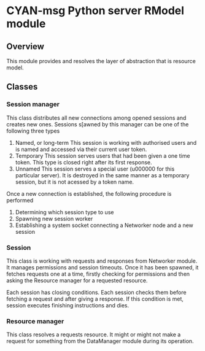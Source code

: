 CYAN-msg Python server RModel module
====================================

Overview
--------

This module provides and resolves the layer of abstraction that is resource model.

Classes
-------

### Session manager

This class distributes all new connections among opened sessions and creates new ones. Sessions s[awned by this manager can be one of the following three types

1. Named, or long-term
    This session is working with authorised users and is named and accessed via their current user token.
2. Temporary
    This session serves users that had been given a one time token. This type is closed right after its first response.
3. Unnamed
    This session serves a special user (u000000 for this particular server). It is destroyed in the same manner as a temporary session, but it is not acessed by a token name.

Once a new connection is established, the following procedure is performed

1. Determining which session type to use
2. Spawning new session worker
3. Establishing a system socket connecting a Networker node and a new session

### Session

This class is working with requests and responses from Networker module. It manages permissions and session timeouts.
Once it has been spawned, it fetches requests one at a time, firstly checking for permissions and then asking the Resource manager for a requested resource.

Each session has closing conditions. Each session checks them before fetching a request and after giving a response. If this condition is met, session executes finishing instructions and dies.

### Resource manager

This class resolves a requests resource. It might or might not make a request for something from the DataManager module during its operation.
